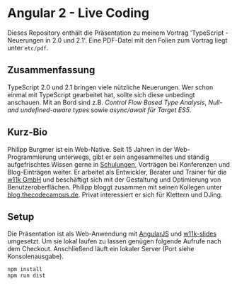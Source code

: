 # Angular 2 - Live Coding

Dieses Repository enthält die Präsentation zu meinem Vortrag 'TypeScript - Neuerungen in 2.0 und 2.1'. Eine PDF-Datei mit den Folien zum Vortrag liegt unter ```etc/pdf```.

## Zusammenfassung

TypeScript 2.0 und 2.1 bringen viele nützliche Neuerungen. Wer schon einmal mit TypeScript gearbeitet hat, sollte sich diese unbedingt anschauen.
Mit an Bord sind z.B. *Control Flow Based Type Analysis*, *Null- and undefined-aware types* sowie *async/await für Target ES5*.

## Kurz-Bio

Philipp Burgmer ist ein Web-Native. Seit 15 Jahren in der Web-Programmierung unterwegs, gibt er sein angesammeltes und ständig aufgefrischtes Wissen gerne in [Schulungen](https://www.thecodecampus.de), Vorträgen bei Konferenzen und Blog-Einträgen weiter. Er arbeitet als Entwickler, Berater und Trainer für die [w11k GmbH](http://w11k.de) und beschäftigt sich mit der Gestaltung und Optimierung von Benutzeroberflächen. Philipp bloggt zusammen mit seinen Kollegen unter [blog.thecodecampus.de](blog.thecodecampus.de). Privat interessiert er sich für Klettern und DJing.


## Setup

Die Präsentation ist als Web-Anwendung mit [AngularJS](https://angularjs.org/) und [w11k-slides](https://github.com/w11k/w11k-slides) umgesetzt. Um sie lokal laufen zu lassen genügen folgende Aufrufe nach dem Checkout. Anschließend läuft ein lokaler Server (Port siehe Konsolenausgabe).

```
npm install
npm run dist
```
